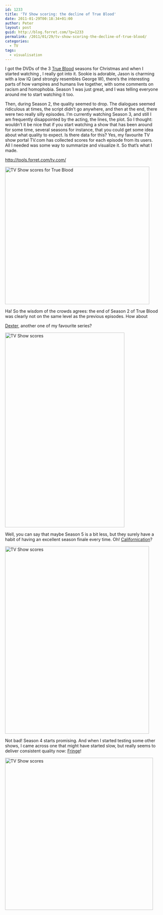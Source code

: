 ```yaml
---
id: 1233
title: 'TV Show scoring: the decline of True Blood'
date: 2011-01-29T00:18:34+01:00
author: Peter
layout: post
guid: http://blog.forret.com/?p=1233
permalink: /2011/01/29/tv-show-scoring-the-decline-of-true-blood/
categories:
  - TV
tags:
  - visualisation
---
```

I got the DVDs of the 3 [True Blood](http://www.tv.com/true-blood/show/74645/summary.html?tag=page_nav;main) seasons for Christmas and when I started watching , I really got into it. Sookie is adorable, Jason is charming with a low IQ (and strongly resembles George W), there&#8217;s the interesting parts of how vampires and humans live together, with some comments on racism and homophobia. Season 1 was just great, and I was telling everyone around me to start watching it too.

Then, during Season 2, the quality seemed to drop. The dialogues seemed ridiculous at times, the script didn&#8217;t go anywhere, and then at the end, there were two really silly episodes. I&#8217;m currently watching Season 3, and still I am frequently disappointed by the acting, the lines, the plot. So I thought: wouldn&#8217;t it be nice that if you start watching a show that has been around for some time, several seasons for instance, that you could get some idea about what quality to expect. Is there data for this? Yes, my favourite TV show portal TV.com has collected scores for each episode from its users. All I needed was some way to summarize and visualize it. So that&#8217;s what I made.

<http://tools.forret.com/tv.com/>

[<img loading="lazy" src="http://farm5.static.flickr.com/4081/5396207451_744147e607.jpg" alt="TV Show scores for True Blood" width="474" height="452" />](http://www.flickr.com/photos/pforret/5396207451/ "TV Show scores for True Blood by Peter Forret, on Flickr")

<!--more-->Ha! So the wisdom of the crowds agrees: the end of Season 2 of True Blood was clearly not on the same level as the previous episodes. How about 

[Dexter](http://www.tv.com/dexter/show/62683/summary.html), another one of my favourite series?

[<img loading="lazy" src="http://farm6.static.flickr.com/5180/5396796280_bfb8d1956a_z.jpg" alt="TV Show scores" width="392" height="640" />](http://www.flickr.com/photos/pforret/5396796280/ "TV Show scores by Peter Forret, on Flickr")

Well, you can say that maybe Season 5 is a bit less, but they surely have a habit of having an excellent season finale every time. Oh! [Californication](http://www.tv.com/californication/show/68749/summary.html)?

[<img loading="lazy" src="http://farm6.static.flickr.com/5256/5396796318_9d6b464779_z.jpg" alt="TV Show scores" width="473" height="616" />](http://www.flickr.com/photos/pforret/5396796318/ "TV Show scores by Peter Forret, on Flickr")

Not bad! Season 4 starts promising. And when I started testing some other shows, I came across one that might have started slow, but really seems to deliver consistent quality now: [Fringe](http://www.tv.com/fringe/show/75146/summary.html)!

[<img loading="lazy" src="http://farm6.static.flickr.com/5217/5396796354_d5b33d066d.jpg" alt="TV Show scores" width="486" height="500" />](http://www.flickr.com/photos/pforret/5396796354/ "TV Show scores by Peter Forret, on Flickr")